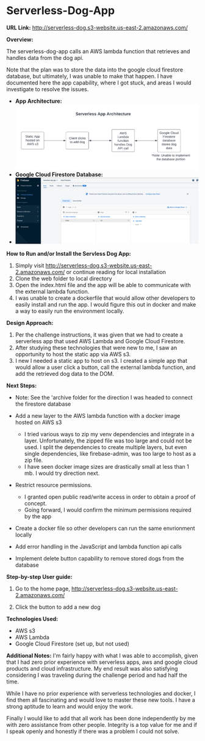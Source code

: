 # Serverless-Dog-App

**URL Link:** http://serverless-dog.s3-website.us-east-2.amazonaws.com/

**Overview:**

The serverless-dog-app calls an AWS lambda function  that retrieves and handles data from the dog api.

Note that the plan was to store the data into the google cloud firestore database, but ultimately, I was unable to make that happen.  I have documented here the app capability, where I got stuck, and areas I would investigate to resolve the issues.  

- **App Architecture:**
  ![db schema model](serverless-app-architecture.png?raw=true 'serverless-app-architecture')
- **Google Cloud Firestore Database:**
- ![db schema model](google-cloud-firestore.png?raw=true 'serverless-app-architecture')

**How to Run and/or Install the Servless Dog App:**

1. Simply visit http://serverless-dog.s3-website.us-east-2.amazonaws.com/ or continue reading for local installation
2. Clone the web folder to local directory
3. Open the index.html file and the app will be able to communicate with the external lambda function.
4. I was unable to create a dockerfile that would allow other developers to easily install and run the app.  I would figure this out in docker and make a way to easily run the environment locally.



**Design Approach:**

1. Per the challenge instructions, it was given that we had to create a serverless app that used AWS Lambda and Google Cloud Firestore.
2. After studying these technologies that were new to me, I saw an opportunity to host the static app via AWS s3.
3. I new I needed a static app to host on s3.  I created a simple app that would allow a user click a button, call the external lambda function, and add the retrieved dog data to the DOM. 




**Next Steps:**

* Note: See the 'archive folder for the direction I was headed to connect the firestore database
* Add a new layer to the AWS lambda function with a docker image hosted on AWS s3
	* I tried various ways to zip my venv dependencies and integrate in a layer. Unfortunately, the zipped file was too large and could not be used. I split the dependencies to create multiple layers, but even single dependencies, like firebase-admin, was too large to host as a zip file.
	* I have seen docker image sizes are drastically small at less than 1 mb. I would try direction next.

* Restrict resource permissions.  
	* I granted open public read/write access in order to obtain a proof of concept.
	* Going forward, I would confirm the minimum permissions required by the app

* Create a docker file so other developers can run the same envrionment locally

* Add error handling in the JavaScript and lambda function api calls

* Implement delete button capability to remove stored dogs from the database


**Step-by-step User guide:**

1. Go to the home page, http://serverless-dog.s3-website.us-east-2.amazonaws.com/

2. Click the button to add a new dog



**Technologies Used:**

* AWS s3
* AWS Lambda
* Google Cloud Firestore (set up, but not used)

**Additional Notes:**
I'm fairly happy with what I was able to accomplish, given that I had zero prior experience with serverless apps, aws and google cloud products and cloud infrastructure.  My end result was also satisfying considering I was traveling during the challenge period and had half the time.

While I have no prior experience with serverless technologies and docker, I find them all fascinating and would love to master these new tools.  I have a strong aptitude to learn and would enjoy the work.

Finally I would like to add that all work has been done independently by me with zero assistance from other people.  Integrity is a top value for me and if I speak openly and honestly if there was a problem I could not solve.  
